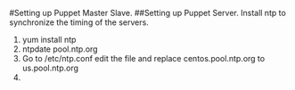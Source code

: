 #Setting up Puppet Master Slave.
##Setting up Puppet Server. 
Install ntp to synchronize the timing of the servers. 
1. yum install ntp
2. ntpdate pool.ntp.org
3. Go to /etc/ntp.conf edit the file and replace centos.pool.ntp.org to us.pool.ntp.org
4. 
